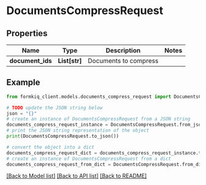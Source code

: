 # DocumentsCompressRequest


## Properties

Name | Type | Description | Notes
------------ | ------------- | ------------- | -------------
**document_ids** | **List[str]** | Documents to compress | 

## Example

```python
from formkiq_client.models.documents_compress_request import DocumentsCompressRequest

# TODO update the JSON string below
json = "{}"
# create an instance of DocumentsCompressRequest from a JSON string
documents_compress_request_instance = DocumentsCompressRequest.from_json(json)
# print the JSON string representation of the object
print(DocumentsCompressRequest.to_json())

# convert the object into a dict
documents_compress_request_dict = documents_compress_request_instance.to_dict()
# create an instance of DocumentsCompressRequest from a dict
documents_compress_request_from_dict = DocumentsCompressRequest.from_dict(documents_compress_request_dict)
```
[[Back to Model list]](../README.md#documentation-for-models) [[Back to API list]](../README.md#documentation-for-api-endpoints) [[Back to README]](../README.md)



